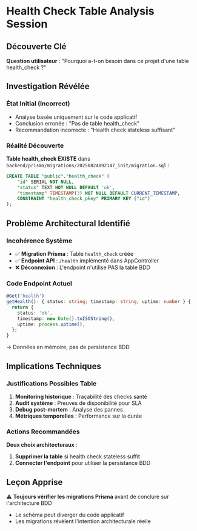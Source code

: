 # Health Check Table Analysis Session

## Découverte Clé
**Question utilisateur** : "Pourquoi a-t-on besoin dans ce projet d'une table health_check ?"

## Investigation Révélée
### État Initial (Incorrect)
- Analyse basée uniquement sur le code applicatif
- Conclusion erronée : "Pas de table health_check"
- Recommandation incorrecte : "Health check stateless suffisant"

### Réalité Découverte
**Table health_check EXISTE** dans `backend/prisma/migrations/20250824092147_init/migration.sql` :
```sql
CREATE TABLE "public"."health_check" (
    "id" SERIAL NOT NULL,
    "status" TEXT NOT NULL DEFAULT 'ok',
    "timestamp" TIMESTAMP(3) NOT NULL DEFAULT CURRENT_TIMESTAMP,
    CONSTRAINT "health_check_pkey" PRIMARY KEY ("id")
);
```

## Problème Architectural Identifié
### Incohérence Système
- ✅ **Migration Prisma** : Table `health_check` créée
- ✅ **Endpoint API** : `/health` implémenté dans AppController
- ❌ **Déconnexion** : L'endpoint n'utilise PAS la table BDD

### Code Endpoint Actuel
```typescript
@Get('health')
getHealth(): { status: string; timestamp: string; uptime: number } {
  return {
    status: 'ok',
    timestamp: new Date().toISOString(),
    uptime: process.uptime(),
  };
}
```
→ Données en mémoire, pas de persistance BDD

## Implications Techniques
### Justifications Possibles Table
1. **Monitoring historique** : Traçabilité des checks santé
2. **Audit système** : Preuves de disponibilité pour SLA
3. **Debug post-mortem** : Analyse des pannes
4. **Métriques temporelles** : Performance sur la durée

### Actions Recommandées
**Deux choix architecturaux** :
1. **Supprimer la table** si health check stateless suffit
2. **Connecter l'endpoint** pour utiliser la persistance BDD

## Leçon Apprise
⚠️ **Toujours vérifier les migrations Prisma** avant de conclure sur l'architecture BDD
- Le schéma peut diverger du code applicatif
- Les migrations révèlent l'intention architecturale réelle